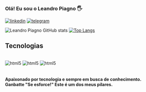### Olá! Eu sou o Leandro Piagno 🖐️

[![linkedin](https://img.shields.io/badge/LinkedIn-0077B5?style=for-the-badge&logo=linkedin&logoColor=white)](https://www.linkedin.com/in/leandro-piagno/)
[![telegram](https://img.shields.io/badge/Telegram-2CA5E0?style=for-the-badge&logo=telegram&logoColor=white)](https://t.me/leandropiagno)

![Leandro Piagno GitHub stats](https://github-readme-stats.vercel.app/api?username=leandropiagno&show_icons=true&theme=dracula)
[![Top Langs](https://github-readme-stats.vercel.app/api/top-langs/?username=leandropiagno&layout=compact&theme=dracula)](https://github.com/anuraghazra/github-readme-stats)

## Tecnologias

<div style="display: inline_block"><br>
    <img align="center" alt="html5" src="https://img.shields.io/badge/HTML5-E34F26?style=for-the-badge&logo=html5&logoColor=white"/>
    <img align="center" alt="html5" src="https://img.shields.io/badge/CSS3-1572B6?style=for-the-badge&logo=css3&logoColor=white"/>
    <img align="center" alt="html5" src="https://img.shields.io/badge/JavaScript-F7DF1E?style=for-the-badge&logo=javascript&logoColor=black"/>
</div><br>

#### Apaixonado por tecnologia e sempre em busca de conhecimento.<br> Ganbatte "Se esforce!" Este é um dos meus pilares.









